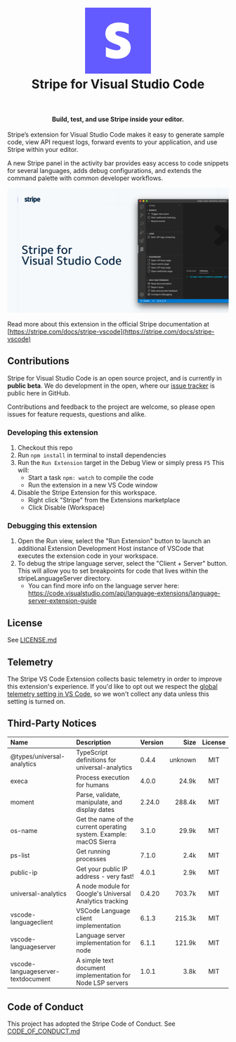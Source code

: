 <h1 align="center">
  <br>
    <img src="https://github.com/stripe/vscode-stripe/blob/master/resources/logo.png?raw=true" alt="logo" width="150">
  <br>
  Stripe for Visual Studio Code
  <br>
  <br>
</h1>

<h4 align="center">Build, test, and use Stripe inside your editor.</h4>

Stripe’s extension for Visual Studio Code makes it easy to generate sample code, view API request logs, forward events to your application, and use Stripe within your editor.

A new Stripe panel in the activity bar provides easy access to code snippets for several languages, adds debug configurations, and extends the command palette with common developer workflows.

![Stripe](resources/extension.png)

Read more about this extension in the official Stripe documentation at [https://stripe.com/docs/stripe-vscode](https://stripe.com/docs/stripe-vscode)

## Contributions

Stripe for Visual Studio Code is an open source project, and is currently in **public beta**. We do development in the open, where our [issue tracker](https://github.com/stripe/vscode-stripe/issues) is public here in GitHub.

Contributions and feedback to the project are welcome, so please open issues for feature requests, questions and alike.

### Developing this extension

1. Checkout this repo
1. Run `npm install` in terminal to install dependencies
1. Run the `Run Extension` target in the Debug View or simply press `F5` This will:
   - Start a task `npm: watch` to compile the code
   - Run the extension in a new VS Code window
1. Disable the Stripe Extension for this workspace.
   - Right click "Stripe" from the Extensions marketplace
   - Click Disable (Workspace)

### Debugging this extension

1. Open the Run view, select the "Run Extension" button to launch an additional Extension Development Host instance of VSCode that executes the extension code in your workspace.
1. To debug the stripe language server, select the "Client + Server" button. This will allow you to set breakpoints for code that lives within the stripeLanguageServer directory.
   - You can find more info on the language server here: https://code.visualstudio.com/api/language-extensions/language-server-extension-guide

## License

See [LICENSE.md](LICENSE.md)

## Telemetry

The Stripe VS Code Extension collects basic telemetry in order to improve this extension's experience. If you'd like to opt out we respect the [global telemetry setting in VS Code](https://code.visualstudio.com/docs/getstarted/telemetry), so we won't collect any data unless this setting is turned on.

## Third-Party Notices

| Name                               | Description                                                         | Version |    Size | License |
| :--------------------------------- | :------------------------------------------------------------------ | :------ | ------: | :-----: |
| @types/universal-analytics         | TypeScript definitions for universal-analytics                      | 0.4.4   | unknown |   MIT   |
| execa                              | Process execution for humans                                        | 4.0.0   |   24.9k |   MIT   |
| moment                             | Parse, validate, manipulate, and display dates                      | 2.24.0  |  288.4k |   MIT   |
| os-name                            | Get the name of the current operating system. Example: macOS Sierra | 3.1.0   |   29.9k |   MIT   |
| ps-list                            | Get running processes                                               | 7.1.0   |    2.4k |   MIT   |
| public-ip                          | Get your public IP address - very fast!                             | 4.0.1   |    2.9k |   MIT   |
| universal-analytics                | A node module for Google's Universal Analytics tracking             | 0.4.20  |  703.7k |   MIT   |
| vscode-languageclient              | VSCode Language client implementation                               | 6.1.3   |  215.3k |   MIT   |
| vscode-languageserver              | Language server implementation for node                             | 6.1.1   |  121.9k |   MIT   |
| vscode-languageserver-textdocument | A simple text document implementation for Node LSP servers          | 1.0.1   |    3.8k |   MIT   |

## Code of Conduct

This project has adopted the Stripe Code of Conduct. See [CODE_OF_CONDUCT.md](CODE_OF_CONDUCT.md)
